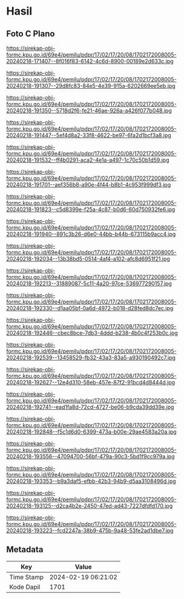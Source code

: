 # Hasil

## Foto C Plano

https://sirekap-obj-formc.kpu.go.id/69e4/pemilu/pdpr/17/02/17/20/08/1702172008005-20240218-171407--8f016f83-6142-4c6d-8900-00189e2d633c.jpg

https://sirekap-obj-formc.kpu.go.id/69e4/pemilu/pdpr/17/02/17/20/08/1702172008005-20240218-191307--29d8fc83-84e5-4e39-915a-6202669ee5eb.jpg

https://sirekap-obj-formc.kpu.go.id/69e4/pemilu/pdpr/17/02/17/20/08/1702172008005-20240218-191350--5718d2f6-fe21-46ae-926a-a426f077b048.jpg

https://sirekap-obj-formc.kpu.go.id/69e4/pemilu/pdpr/17/02/17/20/08/1702172008005-20240218-191447--5ef4d8a2-33f8-4622-be97-6fa2d1bcf3a8.jpg

https://sirekap-obj-formc.kpu.go.id/69e4/pemilu/pdpr/17/02/17/20/08/1702172008005-20240218-191532--ff4b0291-aca2-4e1a-a497-1c70c50b1d59.jpg

https://sirekap-obj-formc.kpu.go.id/69e4/pemilu/pdpr/17/02/17/20/08/1702172008005-20240218-191701--aef356b8-a90e-4f44-b8b1-4c953f999df3.jpg

https://sirekap-obj-formc.kpu.go.id/69e4/pemilu/pdpr/17/02/17/20/08/1702172008005-20240218-191823--c5d8399e-f25a-4c87-b0d6-60d750932fe6.jpg

https://sirekap-obj-formc.kpu.go.id/69e4/pemilu/pdpr/17/02/17/20/08/1702172008005-20240218-191940--891c3b26-d6e0-44bb-b44b-673115b9acc4.jpg

https://sirekap-obj-formc.kpu.go.id/69e4/pemilu/pdpr/17/02/17/20/08/1702172008005-20240218-192034--13b38bd5-0514-4af4-a102-afc8d6951f21.jpg

https://sirekap-obj-formc.kpu.go.id/69e4/pemilu/pdpr/17/02/17/20/08/1702172008005-20240218-192213--31889087-5c11-4a20-97ce-536977290157.jpg

https://sirekap-obj-formc.kpu.go.id/69e4/pemilu/pdpr/17/02/17/20/08/1702172008005-20240218-192330--d1aa05bf-0a6d-4972-b018-d28fed8dc7ec.jpg

https://sirekap-obj-formc.kpu.go.id/69e4/pemilu/pdpr/17/02/17/20/08/1702172008005-20240218-192446--cbec8bce-7db3-4ddd-b238-4b0c4f253b0c.jpg

https://sirekap-obj-formc.kpu.go.id/69e4/pemilu/pdpr/17/02/17/20/08/1702172008005-20240218-192539--13458529-fb32-43a3-83a5-a930190492c7.jpg

https://sirekap-obj-formc.kpu.go.id/69e4/pemilu/pdpr/17/02/17/20/08/1702172008005-20240218-192627--12e4d310-58eb-457e-87f2-91bcd4d8444d.jpg

https://sirekap-obj-formc.kpu.go.id/69e4/pemilu/pdpr/17/02/17/20/08/1702172008005-20240218-192741--ead1fa8d-72cd-4727-be06-b9cda39dd39e.jpg

https://sirekap-obj-formc.kpu.go.id/69e4/pemilu/pdpr/17/02/17/20/08/1702172008005-20240218-192848--f5c1d6d0-6399-473a-b00e-29ae4583a20a.jpg

https://sirekap-obj-formc.kpu.go.id/69e4/pemilu/pdpr/17/02/17/20/08/1702172008005-20240218-193556--47094700-56bf-479a-90c3-5bd1f9cc979a.jpg

https://sirekap-obj-formc.kpu.go.id/69e4/pemilu/pdpr/17/02/17/20/08/1702172008005-20240218-193353--b9a3daf5-efbb-42b3-94b9-d5aa3108496d.jpg

https://sirekap-obj-formc.kpu.go.id/69e4/pemilu/pdpr/17/02/17/20/08/1702172008005-20240218-193125--d2ca4b2e-2450-47ed-ad43-7227dfdfd170.jpg

https://sirekap-obj-formc.kpu.go.id/69e4/pemilu/pdpr/17/02/17/20/08/1702172008005-20240218-193223--fcd2247a-38b9-475b-9a48-53fe2ad1dbe7.jpg


## Metadata

| Key        | Value               |
| ---------- | ------------------- |
| Time Stamp | 2024-02-19 06:21:02 |
| Kode Dapil | 1701                |



